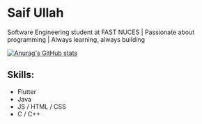 # Saif Ullah
Software Engineering student at FAST NUCES | Passionate about programming | Always learning, always building

[![Anurag's GitHub stats](https://github-readme-stats.vercel.app/api?username=Saifullah-Zakaib)](https://github.com/anuraghazra/github-readme-stats)

## Skills:
* Flutter
* Java 
* JS / HTML / CSS
* C / C++






